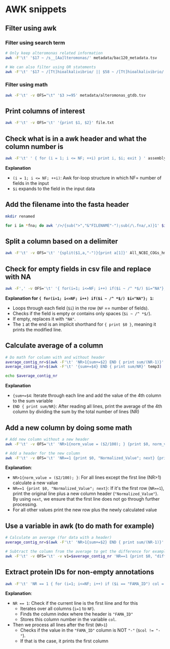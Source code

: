 # AWK snippets

## Filter using awk

### Filter using search term

```bash
# Only keep alteromonas related information
awk -F'\t' '$17 ~ /s__[Aa]lteromonas/' metadata/bac120_metadata.tsv

# We can also filter using OR statements
awk -F'\t' '$17 ~ /[Tt]hioalkalivibrio/ || $58 ~ /[Tt]hioalkalivibrio/ || $63 ~ /[Tt]hioalkalivibrio/' bac120_metadata.tsv 
```

### Filter using math

```bash
awk -F'\t' -v OFS="\t" '$3 >=95' metadata/alteromonas_gtdb.tsv
```



## Print columns of interest

```bash
awk -F'\t' -v OFS='\t' '{print $1, $2}' file.txt
```


## Check what is in a awk header and what the column number is

```bash
awk -F'\t' ' { for (i = 1; i <= NF; ++i) print i, $i; exit } ' assembly_summary_2.txt
```

**Explanation**

- `(i = 1; i <= NF; ++i)`: Awk for-loop structure in which NF= number of fields in the input
- `$i` expands to the field in the input data


## Add the filename into the fasta header

```bash
mkdir renamed

for i in *fna; do awk '/>/{sub(">","&"FILENAME"-");sub(/\.fna/,x)}1' $i | cut -f1 -d " " > renamed/$i; done
```


## Split a column based on a delimiter

```bash
awk -F'\t' -v OFS='\t' '{split($1,a,"-")}{print a[1]}' All_NCBI_COGs_hmm.txt
```


## Check for empty fields in csv file and replace with NA

```bash
awk -F',' -v OFS='\t' '{ for(i=1; i<=NF; i++) if($i ~ /^ *$/) $i="NA"}; 1' ncbi_lineages_2023-10-03.csv
```

**Explanation for `{ for(i=1; i<=NF; i++) if($i ~ /^ *$/) $i="NA"}; 1`:**

- Loops through each field (`$i`) in the row (`NF` == number of fields).
- Checks if the field is empty or contains only spaces (`$i ~ /^ *$/`).
- If empty, replaces it with `"NA"`.
- The `1` at the end is an implicit shorthand for `{ print $0 }`, meaning it prints the modified line.

## Calculate average of a column

```bash
# Do math for column with and without header
average_contig_nr=$(awk -F'\t' 'NR>1{sum+=$2} END { print sum/(NR-1)}' test)
average_contig_nr=$(awk -F'\t' '{sum+=$4} END { print sum/NR}' temp3)

echo $average_contig_nr
```

**Explanation**

- `{sum+=$4`: Iterate through each line and add the value of the 4th column to the sum variable
- `END { print sum/NR}`: After reading all lines, print the average of the 4th column by dividing the sum by the total number of lines (NR)


## Add a new column by doing some math

```bash
# Add new column without a new header
awk -F'\t' -v OFS='\t' 'NR>1{norm_value = ($2/100); } {print $0, norm_value }' file > new_file

# Add a header for the new column
awk -F'\t' -v OFS='\t' 'NR==1 {print $0, "Normalized_Value"; next} {print $0, $2/100 }' file > new_file
```

**Explanation**:

- `NR>1{norm_value = ($2/100); }`: For all lines except the first line (NR>1) calculate a new value
- `NR==1 {print $0, "Normalized_Value"; next}`: If it's the first row (`NR==1`), print the original line plus a new column header (`"Normalized_Value"`). By using `next`, we ensure that the first line does not go through further processing.
- For all other values print the new row plus the newly calculated value


## Use a variable in awk (to do math for example)

```bash
# Calculate an average (for data with a header)
average_contig_nr=$(awk -F'\t' 'NR>1{sum+=$2} END { print sum/(NR-1)}' test)

# Subtract the column from the average to get the difference for example
awk -F'\t' -v OFS='\t' -v v1=$average_contig_nr 'NR==1 {print $0, "diff"; next} {print $0, $2-v1 }' test
```


## Extract protein IDs for non-empty annotations

```bash
awk -F'\t' 'NR == 1 { for (i=1; i<=NF; i++) if ($i == "FAMA_ID") col = i } NR > 1 && $col != "-" {print $1}' Annotations/Annotations.txt 
```

**Explanation**:

- `NR == 1`: Check if the current line is the first liine and for this
	- Iterates over all columns (`i=1` to `NF`).
	- Finds the column index where the header is `"FAMA_ID"`
	- Stores this column number in the variable `col`.
- Then we process all lines after the first (`NR>1`)
	- Checks if the value in the `"FAMA_ID"` column is NOT `"-"` (`$col != "-"`).
	- If that is the case, it prints the first column